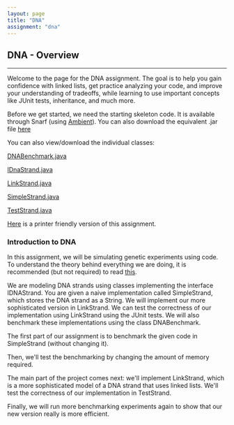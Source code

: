 ```yaml
---
layout: page
title: "DNA"
assignment: "dna"
---
```


## DNA - Overview
---

Welcome to the page for the DNA assignment. The goal is to help you gain confidence with linked lists, get practice analyzing your code, and improve your understanding of tradeoffs, while learning to use important concepts like JUnit tests, inheritance, and much more.

Before we get started, we need the starting skeleton code. It is available through Snarf (using [Ambient](https://www.cs.duke.edu/csed/ambient/)). You can also download the equivalent .jar file [here](/dna/src/DNA.jar)

You can also view/download the individual classes:

[DNABenchmark.java](/dna/code/DNABenchmark.html)

[IDnaStrand.java](/dna/code/IDnaStrand.html)

[LinkStrand.java](/dna/code/LinkStrand.html)

[SimpleStrand.java](/dna/code/SimpleStrand.html)

[TestStrand.java](/dna/code/TestStrand.html)

[Here](/dna/printer-friendly) is a printer friendly version of this assignment.

### Introduction to DNA

In this assignment, we will be simulating genetic experiments using code. To understand the theory behind everything we are doing, it is recommended (but not required) to read [this](/dna/theory.html).

We are modeling DNA strands using classes implementing the interface IDNAStrand. You are given a naive implementation called SimpleStrand, which stores the DNA strand as a String. We will implement our more sophisticated version in LinkStrand. We can test the correctness of our implementation using LinkStrand using the JUnit tests. We will also benchmark these implementations using the class DNABenchmark.

The first part of our assignment is to benchmark the given code in SimpleStrand (without changing it).

Then, we'll test the benchmarking by changing the amount of memory required.

The main part of the project comes next: we'll implement LinkStrand, which is a more sophisticated model of a DNA strand that uses linked lists. We'll test the correctness of our implementation in TestStrand.

Finally, we will run more benchmarking experiments again to show that our new version really is more efficient.

